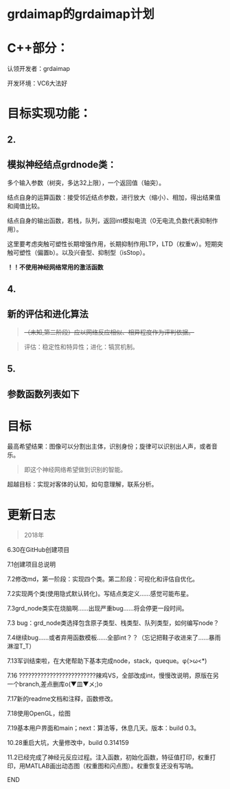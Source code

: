 # grdaimap的grdaimap计划


# **C++部分：**
认领开发者：grdaimap

开发环境：VC6大法好

# 目标实现功能：



## 2.
## **模拟神经结点grdnode类：**

多个输入参数（树突，多达32上限），一个返回值（轴突）。

结点自身的运算函数：接受邻近结点参数，进行放大（缩小）、相加，得出结果值和阈值比较。

结点自身的输出函数，若栈，队列，返回int模拟电流（0无电流,负数代表抑制作用）。

这里要考虑突触可塑性长期增强作用，长期抑制作用LTP，LTD（权重w）。短期突触可塑性（偏置b）。以及兴奋型、抑制型（isStop）。

**！！不使用神经网络常用的激活函数**






## 4.
## **新的评估和进化算法**
<del>

>（未知,第二阶段）应以网络反应相似、相异程度作为评判依据。

</del>

> 评估：稳定性和特异性；进化：犒赏机制。

## 5.
## **参数函数列表如下**



# 目标

最高希望结果：图像可以分割出主体，识别身份；旋律可以识别出人声，或者音乐。
>即这个神经网络希望做到识别的智能。

超越目标：实现对客体的认知，如句意理解，联系分析。



# 更新日志

>2018年

6.30在GitHub创建项目

7.1创建项目总说明

7.2修改md，第一阶段：实现四个类。第二阶段：可视化和评估自优化。

7.2实现两个类(使用隐式默认转化)。写结点类定义……感觉可能布星。

7.3grd_node类实在烧脑啊……出现严重bug……将会停更一段时间。

7.3 bug：grd_node类选择包含原子类型、栈类型、队列类型，如何编写node？

7.4继续bug……或者弃用函数模板……全部int？？（忘记把鞋子收进来了……暴雨淋湿T_T）

7.13军训结束啦，在大佬帮助下基本完成node，stack，queque。φ(>ω<*) 

7.16
?????????????????????????辣鸡VS，全部改成int，慢慢改说明，原版在另一个branch,差点删库o(▼皿▼メ;)o

7.17新的readme文档和注释，函数修改。

7.18使用OpenGL，绘图

7.19基本用户界面和main；next：算法等，休息几天。版本：build 0.3。

10.28重启大坑，大量修改中，build 0.314159

11.2已经完成了神经元反应过程。注入函数，初始化函数，特征值打印，权重打印，用MATLAB画出动态图（权重图和闪点图）。权重恢复还没有写呐。























































































END
